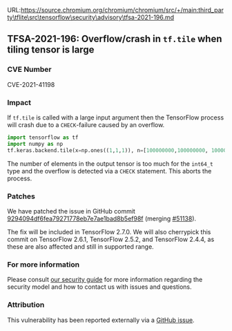 URL:https://source.chromium.org/chromium/chromium/src/+/main:third_party\tflite\src\tensorflow\security\advisory\tfsa-2021-196.md
## TFSA-2021-196: Overflow/crash in `tf.tile` when tiling tensor is large

### CVE Number
CVE-2021-41198

### Impact
If `tf.tile` is called with a large input argument then the TensorFlow process will crash due to a `CHECK`-failure caused by an overflow.

```python
import tensorflow as tf
import numpy as np
tf.keras.backend.tile(x=np.ones((1,1,1)), n=[100000000,100000000, 100000000])
```

The number of elements in the output tensor is too much for the `int64_t` type and the overflow is detected via a `CHECK` statement. This aborts the process.

### Patches
We have patched the issue in GitHub commit [9294094df6fea79271778eb7e7ae1bad8b5ef98f](https://github.com/tensorflow/tensorflow/commit/9294094df6fea79271778eb7e7ae1bad8b5ef98f) (merging [#51138](https://github.com/tensorflow/tensorflow/pull/51138)).

The fix will be included in TensorFlow 2.7.0. We will also cherrypick this commit on TensorFlow 2.6.1, TensorFlow 2.5.2, and TensorFlow 2.4.4, as these are also affected and still in supported range.

### For more information
Please consult [our security guide](https://github.com/tensorflow/tensorflow/blob/master/SECURITY.md) for more information regarding the security model and how to contact us with issues and questions.

### Attribution
This vulnerability has been reported externally via a [GitHub issue](https://github.com/tensorflow/tensorflow/issues/46911).
